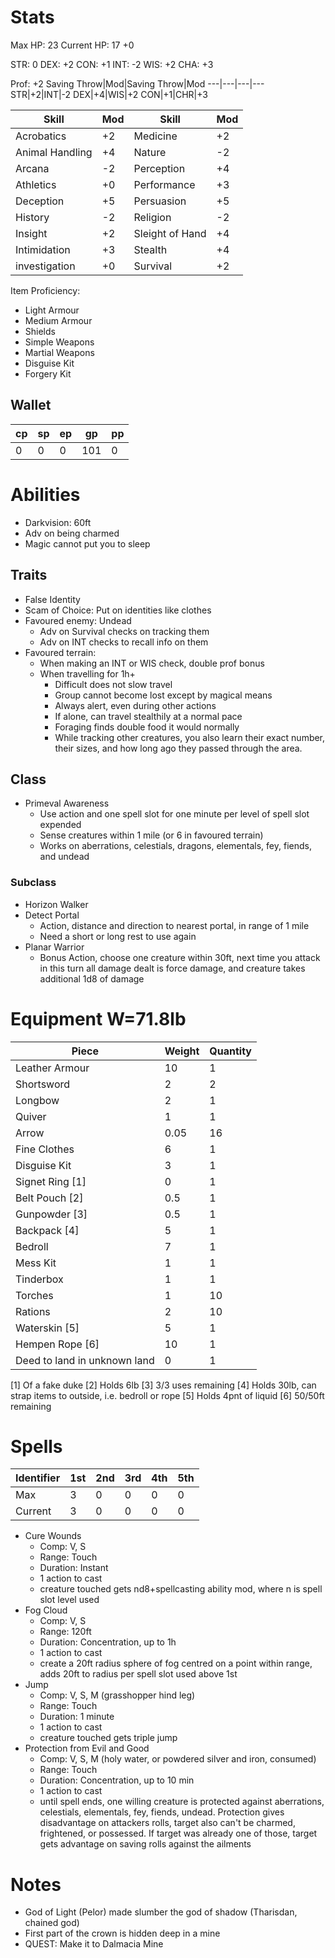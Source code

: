 # Stats
Max HP: 23
Current HP: 17 +0

STR: 0
DEX: +2
CON: +1
INT: -2
WIS: +2
CHA: +3

Prof: +2
Saving Throw|Mod|Saving Throw|Mod
---|---|---|---
STR|+2|INT|-2
DEX|+4|WIS|+2
CON|+1|CHR|+3

Skill|Mod|Skill|Mod
---|---|---|---
Acrobatics|+2|Medicine|+2
Animal Handling|+4|Nature|-2
Arcana|-2|Perception|+4
Athletics|+0|Performance|+3
Deception|+5|Persuasion|+5
History|-2|Religion|-2
Insight|+2|Sleight of Hand|+4
Intimidation|+3|Stealth|+4
investigation|+0|Survival|+2
Item Proficiency:
- Light Armour
- Medium Armour
- Shields
- Simple Weapons
- Martial Weapons
- Disguise Kit
- Forgery Kit

## Wallet
cp|sp|ep|gp|pp
---|---|---|---|---
0|0|0|101|0

# Abilities
- Darkvision: 60ft
- Adv on being charmed
- Magic cannot put you to sleep

## Traits
- False Identity
- Scam of Choice: Put on identities like clothes
- Favoured enemy: Undead
	- Adv on Survival checks on tracking them
	- Adv on INT checks to recall info on them
- Favoured terrain: 
	- When making an INT or WIS check, double prof bonus
	- When travelling for 1h+
		- Difficult does not slow travel
		- Group cannot become lost except by magical means
		- Always alert, even during other actions
		- If alone, can travel stealthily at a normal pace
		- Foraging finds double food it would normally
		- While tracking other creatures, you also learn their exact number, their sizes, and how long ago they passed through the area.

## Class
- Primeval Awareness
	- Use action and one spell slot for one minute per level of spell slot expended
	- Sense creatures within 1 mile (or 6 in favoured terrain)
	- Works on aberrations, celestials, dragons, elementals, fey, fiends, and undead

### Subclass
- Horizon Walker
- Detect Portal
	- Action, distance and direction to nearest portal, in range of 1 mile
	- Need a short or long rest to use again
- Planar Warrior
	- Bonus Action, choose one creature within 30ft, next time you attack in this turn all damage dealt is force damage, and creature takes additional 1d8 of damage

# Equipment W=71.8lb
Piece|Weight|Quantity
---|---|---
Leather Armour|10|1
Shortsword|2|2
Longbow|2|1
Quiver|1|1
Arrow|0.05|16
Fine Clothes|6|1
Disguise Kit|3|1
Signet Ring [1]|0|1
Belt Pouch [2]|0.5|1
Gunpowder [3]|0.5|1
Backpack [4]|5|1
Bedroll|7|1
Mess Kit|1|1
Tinderbox|1|1
Torches|1|10
Rations|2|10
Waterskin [5]|5|1
Hempen Rope [6]|10|1
Deed to land in unknown land|0|1

[1] Of a fake duke
[2] Holds 6lb
[3] 3/3 uses remaining
[4] Holds 30lb, can strap items to outside, i.e. bedroll or rope
[5] Holds 4pnt of liquid
[6] 50/50ft remaining

# Spells
Identifier|1st|2nd|3rd|4th|5th
---|---|---|---|---|---
Max|3|0|0|0|0
Current|3|0|0|0|0

- Cure Wounds
	- Comp: V, S
	- Range: Touch
	- Duration: Instant
	- 1 action to cast
	- creature touched gets nd8+spellcasting ability mod, where n is spell slot level used
- Fog Cloud
	- Comp: V, S
	- Range: 120ft
	- Duration: Concentration, up to 1h
	- 1 action to cast
	- create a 20ft radius sphere of fog centred on a point within range, adds 20ft to radius per spell slot used above 1st
- Jump
	- Comp: V, S, M (grasshopper hind leg)
	- Range: Touch
	- Duration: 1 minute
	- 1 action to cast
	- creature touched gets triple jump 
- Protection from Evil and Good
	- Comp: V, S, M (holy water, or powdered silver and iron, consumed)
	- Range: Touch
	- Duration: Concentration, up to 10 min
	- 1 action to cast
	- until spell ends, one willing creature is protected against aberrations, celestials, elementals, fey, fiends, undead. Protection gives disadvantage on attackers rolls, target also can't be charmed, frightened, or possessed. If target was already one of those, target gets advantage on saving rolls against the ailments

# Notes
- God of Light (Pelor) made slumber the god of shadow (Tharisdan, chained god)
- First part of the crown is hidden deep in a mine
- QUEST: Make it to Dalmacia Mine
